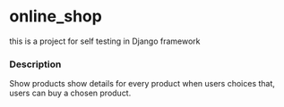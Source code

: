 # online_shop
this is a project for self testing in Django framework 


### Description
Show products show details for every product when users choices that, users can buy a chosen product.

